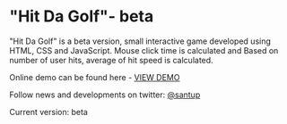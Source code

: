 "Hit Da Golf"- beta
===================

"Hit Da Golf" is a beta version, small interactive game developed using HTML, CSS and JavaScript. Mouse click time is calculated and Based on number of user hits, average of hit speed is calculated. 

Online demo can be found here - <a href="http://goo.gl/0U7wXU" target="_blank">VIEW DEMO</a>

Follow news and developments on twitter: <a href="https://twitter.com/santup009" target="_blank">@santup</a>

Current version: beta
